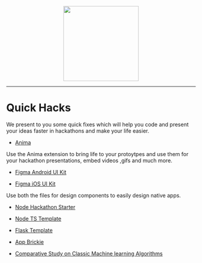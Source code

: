 

<p align="center">
 <img src="https://ik.imagekit.io/aman/431-4318973_hammer-tool-cartoon-cartoon-hammer-png-transparent-png__YConggmPq.png?updatedAt=1641821670493" height="200"> <br> 
</p>

---
# Quick Hacks

We present to you some quick fixes which will help you code and present your ideas faster in hackathons and make your life easier.

- [Anima](https://www.animaapp.com)

Use the Anima extension to bring life to your protoytpes and use them for your hackathon presentations, embed videos ,gifs and much more.

- [Figma Android UI Kit](https://www.figma.com/community/file/807688557354960949/Android-UI-kit)

- [Figma iOS UI Kit](https://www.figma.com/community/file/858143367356468985)

Use both the files for design components to easily design native apps.

- [Node Hackathon Starter](https://github.com/sahat/hackathon-starter)

- [Node TS Template](https://github.com/afteracademy/nodejs-backend-architecture-typescript)

- [Flask Template](https://github.com/realpython/flask-boilerplate)

- [App Brickie](https://github.com/DarthBenro008/app-brickie)

- [Comparative Study on Classic Machine learning Algorithms](https://towardsdatascience.com/comparative-study-on-classic-machine-learning-algorithms-24f9ff6ab222)

